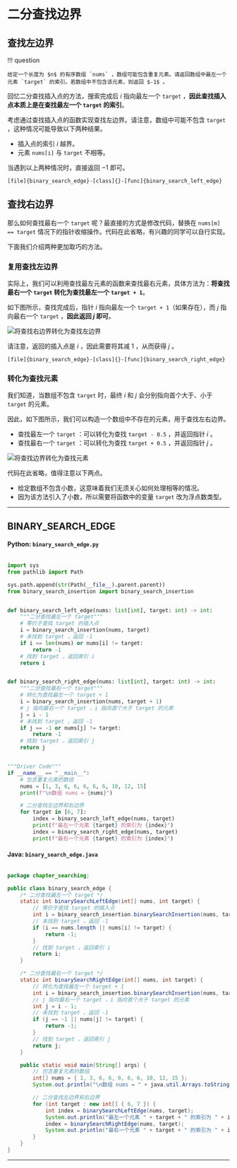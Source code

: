 # 二分查找边界

## 查找左边界

!!! question

    给定一个长度为 $n$ 的有序数组 `nums` ，数组可能包含重复元素。请返回数组中最左一个元素 `target` 的索引。若数组中不包含该元素，则返回 $-1$ 。

回忆二分查找插入点的方法，搜索完成后 $i$ 指向最左一个 `target` ，**因此查找插入点本质上是在查找最左一个 `target` 的索引**。

考虑通过查找插入点的函数实现查找左边界。请注意，数组中可能不包含 `target` ，这种情况可能导致以下两种结果。

- 插入点的索引 $i$ 越界。
- 元素 `nums[i]` 与 `target` 不相等。

当遇到以上两种情况时，直接返回 $-1$ 即可。

```src
[file]{binary_search_edge}-[class]{}-[func]{binary_search_left_edge}
```

## 查找右边界

那么如何查找最右一个 `target` 呢？最直接的方式是修改代码，替换在 `nums[m] == target` 情况下的指针收缩操作。代码在此省略，有兴趣的同学可以自行实现。

下面我们介绍两种更加取巧的方法。

### 复用查找左边界

实际上，我们可以利用查找最左元素的函数来查找最右元素，具体方法为：**将查找最右一个 `target` 转化为查找最左一个 `target + 1`**。

如下图所示，查找完成后，指针 $i$ 指向最左一个 `target + 1`（如果存在），而 $j$ 指向最右一个 `target` ，**因此返回 $j$ 即可**。

![将查找右边界转化为查找左边界](binary_search_edge.assets/binary_search_right_edge_by_left_edge.png)

请注意，返回的插入点是 $i$ ，因此需要将其减 $1$ ，从而获得 $j$ 。

```src
[file]{binary_search_edge}-[class]{}-[func]{binary_search_right_edge}
```

### 转化为查找元素

我们知道，当数组不包含 `target` 时，最终 $i$ 和 $j$ 会分别指向首个大于、小于 `target` 的元素。

因此，如下图所示，我们可以构造一个数组中不存在的元素，用于查找左右边界。

- 查找最左一个 `target` ：可以转化为查找 `target - 0.5` ，并返回指针 $i$ 。
- 查找最右一个 `target` ：可以转化为查找 `target + 0.5` ，并返回指针 $j$ 。

![将查找边界转化为查找元素](binary_search_edge.assets/binary_search_edge_by_element.png)

代码在此省略，值得注意以下两点。

- 给定数组不包含小数，这意味着我们无须关心如何处理相等的情况。
- 因为该方法引入了小数，所以需要将函数中的变量 `target` 改为浮点数类型。



-----------------------------------------------------------------

## BINARY_SEARCH_EDGE
#### Python: `binary_search_edge.py`
```python

import sys
from pathlib import Path

sys.path.append(str(Path(__file__).parent.parent))
from binary_search_insertion import binary_search_insertion


def binary_search_left_edge(nums: list[int], target: int) -> int:
    """二分查找最左一个 target"""
    # 等价于查找 target 的插入点
    i = binary_search_insertion(nums, target)
    # 未找到 target ，返回 -1
    if i == len(nums) or nums[i] != target:
        return -1
    # 找到 target ，返回索引 i
    return i


def binary_search_right_edge(nums: list[int], target: int) -> int:
    """二分查找最右一个 target"""
    # 转化为查找最左一个 target + 1
    i = binary_search_insertion(nums, target + 1)
    # j 指向最右一个 target ，i 指向首个大于 target 的元素
    j = i - 1
    # 未找到 target ，返回 -1
    if j == -1 or nums[j] != target:
        return -1
    # 找到 target ，返回索引 j
    return j


"""Driver Code"""
if __name__ == "__main__":
    # 包含重复元素的数组
    nums = [1, 3, 6, 6, 6, 6, 6, 10, 12, 15]
    print(f"\n数组 nums = {nums}")

    # 二分查找左边界和右边界
    for target in [6, 7]:
        index = binary_search_left_edge(nums, target)
        print(f"最左一个元素 {target} 的索引为 {index}")
        index = binary_search_right_edge(nums, target)
        print(f"最右一个元素 {target} 的索引为 {index}")
```

#### Java: `binary_search_edge.java`
```java

package chapter_searching;

public class binary_search_edge {
    /* 二分查找最左一个 target */
    static int binarySearchLeftEdge(int[] nums, int target) {
        // 等价于查找 target 的插入点
        int i = binary_search_insertion.binarySearchInsertion(nums, target);
        // 未找到 target ，返回 -1
        if (i == nums.length || nums[i] != target) {
            return -1;
        }
        // 找到 target ，返回索引 i
        return i;
    }

    /* 二分查找最右一个 target */
    static int binarySearchRightEdge(int[] nums, int target) {
        // 转化为查找最左一个 target + 1
        int i = binary_search_insertion.binarySearchInsertion(nums, target + 1);
        // j 指向最右一个 target ，i 指向首个大于 target 的元素
        int j = i - 1;
        // 未找到 target ，返回 -1
        if (j == -1 || nums[j] != target) {
            return -1;
        }
        // 找到 target ，返回索引 j
        return j;
    }

    public static void main(String[] args) {
        // 包含重复元素的数组
        int[] nums = { 1, 3, 6, 6, 6, 6, 6, 10, 12, 15 };
        System.out.println("\n数组 nums = " + java.util.Arrays.toString(nums));

        // 二分查找左边界和右边界
        for (int target : new int[] { 6, 7 }) {
            int index = binarySearchLeftEdge(nums, target);
            System.out.println("最左一个元素 " + target + " 的索引为 " + index);
            index = binarySearchRightEdge(nums, target);
            System.out.println("最右一个元素 " + target + " 的索引为 " + index);
        }
    }
}
```




-----------------------------------------------------------------


